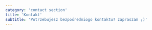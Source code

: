 ```yaml
---
category: 'contact section'
title: 'Kontakt'
subtitle: 'Potrzebujesz bezpośredniogo kontaktu? zapraszam ;)'
---
```

